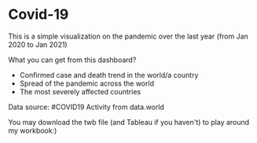 # Covid-19
This is a simple visualization on the pandemic over the last year (from Jan 2020 to Jan 2021)

What you can get from this dashboard?
-   Confirmed case and death trend in the world/a country 
-   Spread of the pandemic across the world 
-   The most severely affected countries

Data source: #COVID19 Activity from data.world

You may download the twb file (and Tableau if you haven't) to play around my workbook:)
